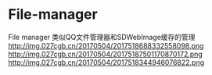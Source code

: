 # File-manager
File manager 类似QQ文件管理器和SDWebImage缓存的管理
http://img.027cgb.cn/20170504/2017518688332558098.png
http://img.027cgb.cn/20170504/20175187501170870172.png
http://img.027cgb.cn/20170504/2017518344946076822.png
